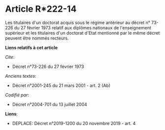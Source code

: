 # Article R*222-14

Les titulaires d'un doctorat acquis sous le régime antérieur au décret n° 73-226 du 27 février 1973 relatif aux diplômes
nationaux de l'enseignement supérieur et les titulaires d'un doctorat d'Etat mentionné par le même décret peuvent être nommés
recteurs.

**Liens relatifs à cet article**

_Cite_:

  - Décret n°73-226 du 27 février 1973

_Anciens textes_:

  - Décret n°2001-245 du 21 mars 2001 - art. 2 (Ab)

_Codifié par_:

  - Décret n°2004-701 du 13 juillet 2004

**Liens**:

  - DEPLACE: Décret n°2019-1200 du 20 novembre 2019 - art. 4

